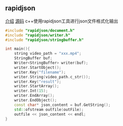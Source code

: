 ## rapidjson
[介绍](https://blog.csdn.net/fengbingchun/article/details/91139889)
[源码](https://github.com/Tencent/rapidjson) 
c++使用rapidjson工具进行json文件格式化输出
```c++
#include "rapidjson/document.h"
#include "rapidjson/writer.h"
#include "rapidjson/stringbuffer.h"

int main(){
    string video_path = "xxx.mp4";
    StringBuffer buf;
    Writer<StringBuffer> writer(buf);
    writer.StartObject();
    writer.Key("filename");
    writer.String(video_path.c_str());
    writer.Key("result");
    writer.StartArray();
    writer.Int(15);
    writer.EndArray();
    writer.EndObject();
    const char* json_content = buf.GetString();
    std::ofstream outfile(outFile);
    outfile << json_content << endl;
}

```